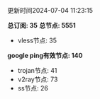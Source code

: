 更新时间2024-07-04 11:23:15

**总订阅: 35**
**总节点: 5551**
- vless节点: 35

**google ping有效节点: 140**
- trojan节点: 41
- v2ray节点: 73
- ss节点: 26
